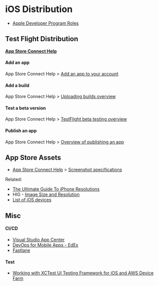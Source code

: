 # iOS Distribution
- [Apple Developer Program Roles](https://developer.apple.com/support/roles/)
  
## Test Flight Distribution

[**App Store Connect Help**](https://help.apple.com/app-store-connect/)

#### Add an app
App Store Connect Help > [Add an app to your account](https://help.apple.com/app-store-connect/#/dev2cd126805)

#### Add a build
App Store Connect Help > [Uploading builds overview](https://help.apple.com/app-store-connect/#/dev82a6a9d79)

#### Test a beta version
App Store Connect Help > [TestFlight beta testing overview](https://help.apple.com/app-store-connect/#/devdc42b26b8)

#### Publish an app
App Store Connect Help > [Overview of publishing an app](https://help.apple.com/app-store-connect/#/dev34e9bbb5a)

## App Store Assets
- [App Store Connect Help](https://help.apple.com/app-store-connect/) > [Screenshot specifications](https://help.apple.com/app-store-connect/#/devd274dd925)

Related:
- [The Ultimate Guide To iPhone Resolutions](https://www.paintcodeapp.com/news/ultimate-guide-to-iphone-resolutions)
- HIG - [Image Size and Resolution](https://developer.apple.com/design/human-interface-guidelines/ios/icons-and-images/image-size-and-resolution/)
- [List of iOS devices](https://en.wikipedia.org/wiki/List_of_iOS_devices)


## Misc

#### CI/CD

- [Visual Studio App Center](https://blogs.msdn.microsoft.com/vsappcenter/introducing-visual-studio-app-center/)
- [DevOps for Mobile Apps - EdEx](https://www.edx.org/course/devops-mobile-apps-3)
- [Fastlane](https://docs.fastlane.tools/)

#### Test

- [Working with XCTest UI Testing Framework for iOS and AWS Device Farm](https://docs.aws.amazon.com/devicefarm/latest/developerguide/test-types-ios-xctest-ui.html)
